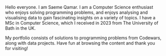 Hello everyone. I am Saeme Qamar. I am a Computer Science enthusiast who enjoys solving programming problems, and enjoys analysing and visualising data to gain fascinating insights on a variety of topics. I have a MSc in Computer Science, which I received in 2023 from The University of Bath in the UK.

My portfolio consists of solutions to programming problems from Codewars, along with data projects. Have fun at browsing the content and thank you for visiting!
